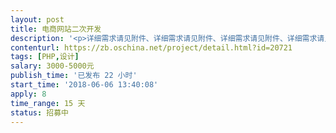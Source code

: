 ```yaml
---                
layout: post       
title: 电商网站二次开发           
description: '<p>详细需求请见附件、详细需求请见附件、详细需求请见附件、详细需求请见附件、详细需求请见附件</p><p>详细需求请见附件、详细需求请见附件、详细需求请见附件、详细需求请见附件、详细需求请见附件</p><p>详细需求请见附件、详细需求请见附件、详细需求请见附件、详细需求请见附件、详细需求请见附件、</p>'     
contenturl: https://zb.oschina.net/project/detail.html?id=20721      
tags: [PHP,设计]            
salary: 3000-5000元          
publish_time: '已发布 22 小时'         
start_time: '2018-06-06 13:40:08'           
apply: 8                   
time_range: 15 天              
status: 招募中                  
---                 
```

